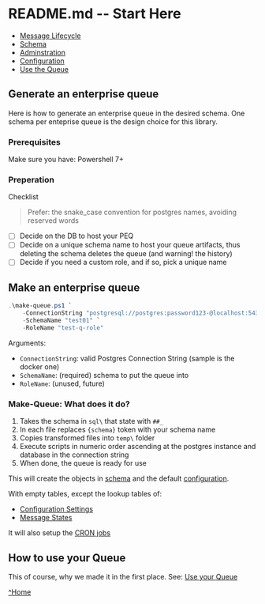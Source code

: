 # README.md -- Start Here

- [Message Lifecycle](./MESSAGE_LIFECYCLE.md)
- [Schema](./SCHEMA.md)
- [Adminstration](./PEQ_ADMIN.md)
- [Configuration](./CONFIG.md)
- [Use the Queue](./USE_QUEUE.md)

## Generate an enterprise queue

Here is how to generate an enterprise queue in the desired schema. One schema per enteprise queue is the design choice for this library.

### Prerequisites

Make sure you have: Powershell 7+

### Preperation

Checklist

> Prefer: the snake_case convention for postgres names, avoiding reserved words

- [ ] Decide on the DB to host your PEQ
- [ ] Decide on a unique schema name to host your queue artifacts, thus deleting the schema deletes the queue (and warning! the history)
- [ ] Decide if you need a custom role, and if so, pick a unique name

## Make an enterprise queue

```powershell
.\make-queue.ps1 `
    -ConnectionString "postgresql://postgres:password123-@localhost:5432/postgres" `
    -SchemaName "test01" `
    -RoleName "test-q-role"
```

Arguments:
- `ConnectionString`: valid Postgres Connection String (sample is the docker one)
- `SchemaName`: (required) schema to put the queue into
- `RoleName`: (unused, future)

### Make-Queue: What does it do?

1. Takes the schema in `sql\` that state with `##_`
2. In each file replaces `{schema}` token with your schema name
3. Copies transformed files into `temp\` folder
4. Execute scripts in numeric order ascending at the postgres instance and database in the connection string
5. When done, the queue is ready for use

This will create the objects in [schema](./SCHEMA.md) and the default [configuration](./CONFIG.md).

With empty tables, except the lookup tables of:

- [Configuration Settings](../data/sql/700_queue_configuration_Data.sql)
- [Message States](../data/sql/702_message_state_Data.sql)

It will also setup the [CRON jobs](./PEQ_ADMIN.md#scheduled-jobs)

## How to use your Queue

This of course, why we made it in the first place. See: [Use your Queue](./USE_QUEUE.md)

[^Home](../README.md)
